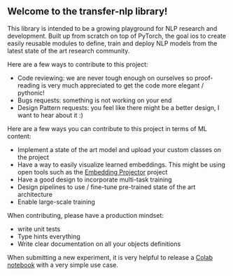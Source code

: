 ## Welcome to the transfer-nlp library!

This library is intended to be a growing playground for NLP research and development. Built up from scratch on top of PyTorch,
the goal ios to create easily reusable modules to define, train and deploy NLP models from the latest state of the art
research community.

Here are a few ways to contribute to this project:

- Code reviewing: we are never tough enough on ourselves so proof-reading is very much appreciated to get the code 
more elegant / pythonic!
- Bugs requests: something is not working on your end
- Design Pattern requests: you feel like there might be a better design, I want to hear about it :)

Here are a few ways you can contribute to this project in terms of ML content:

- Implement a state of the art model and upload your custom classes on the project
- Have a way to easily visualize learned embeddings. This might be using open tools such as the [Embedding Projector](https://projector.tensorflow.org/) project
- Have a good design to incorporate multi-task training
- Design pipelines to use / fine-tune pre-trained state of the art architecture
- Enable large-scale training

When contributing, please have a production mindset:

- write unit tests
- Type hints everything
- Write clear documentation on all your objects definitions

When submitting a new experiment, it is very helpful to release a [Colab notebook](https://colab.research.google.com/drive/1DtC31eUejz1T0DsaEfHq_DOxEfanmrG1#scrollTo=Xzu3HPdGrnza) with a very simple use case.
